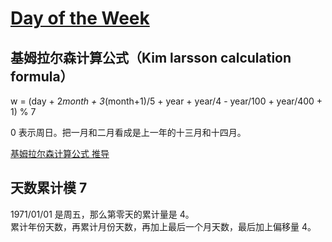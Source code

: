 # [Day of the Week](https://leetcode.com/problems/day-of-the-week/description/)

## 基姆拉尔森计算公式（Kim larsson calculation formula）

w = (day + 2*month + 3*(month+1)/5 + year + year/4 - year/100 + year/400 + 1) % 7

0 表示周日。把一月和二月看成是上一年的十三月和十四月。

[基姆拉尔森计算公式 推导](https://www.cnblogs.com/SeekHit/p/7498408.html)

## 天数累计模 7

1971/01/01 是周五，那么第零天的累计量是 4。  
累计年份天数，再累计月份天数，再加上最后一个月天数，最后加上偏移量 4。
